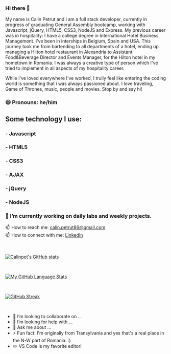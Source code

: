 ### Hi there 👋

My name is Calin Petrut and i am a full stack developer, currently in progress of graduating General Assembly bootcamp, 
working with Javascript, jQuery, HTML5, CSS3, NodeJS and Express. My previous career was in hospitality: I have a college degree in
International Hotel Business Management. I've been in interships in Belgium, Spain and USA. This journey took me from bartending 
to all departments of a hotel, ending up managing a Hilton hotel restaurant in Alexandria to Assistant Food&Beverage Director and Events Manager,
for the Hilton hotel in my hometown in Romania. I was always a creative type of person which I've tried to implement in all aspects of my hospitality career.

While I've loved everywhere I've worked, I trully feel like entering the coding world is something that i was always
passioned about. I love traveling, Game of Thrones, music, people and movies. Stop by and say hi!

### 😄 Pronouns: he/him

## Some technology I use:
### - Javascript
### - HTML5
### - CSS3
### - AJAX
### - jQuery
### - NodeJS

### 🔭 I’m currently working on daily labs and weekly projects.

📫 How to reach me: calin.petrut86@gmail.com </br>
📫 How to connect with me: [LinkedIn](https://www.linkedin.com/in/calin-petrut-321494b1/)

</br>

[![Calinpet's GitHub stats](https://github-readme-stats.vercel.app/api?username=Calinpet&theme=tokyonight)](https://github.com/Calinpet/github-readme-stats)

</br>

[![My GitHub Language Stats](https://github-readme-stats.vercel.app/api/top-langs/?username=Calinpet&langs_count=5&theme=tokyonight)]()

</br>

[![GitHub Streak](https://github-readme-streak-stats.herokuapp.com/?user=Calinpet&theme=dark)](https://git.io/streak-stats)

</br>

- 👯 I’m looking to collaborate on ...
- 🤔 I’m looking for help with ...
- 💬 Ask me about ...
- ⚡ Fun fact: I'm originally from Transylvania and yes that's a real place in the N-W part of Romania. :)  
- ✏️ VS Code is my favorite editor!

